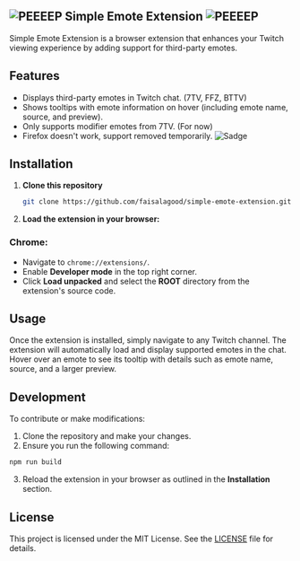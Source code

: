 ## <img src="https://cdn.betterttv.net/emote/6290de703c6f14b68848d91b/1x" alt="PEEEEP"> Simple Emote Extension <img src="https://cdn.betterttv.net/emote/6290de703c6f14b68848d91b/1x" alt="PEEEEP">

Simple Emote Extension is a browser extension that enhances your Twitch viewing experience by adding support for third-party emotes.

## Features

- Displays third-party emotes in Twitch chat. (7TV, FFZ, BTTV)
- Shows tooltips with emote information on hover (including emote name, source, and preview).
- Only supports modifier emotes from 7TV. (For now)
- Firefox doesn't work, support removed temporarily. <img src="https://cdn.frankerfacez.com/emote/425196/1" alt="Sadge">

## Installation

1. **Clone this repository**

   ```bash
   git clone https://github.com/faisalagood/simple-emote-extension.git
   ```
   
2. **Load the extension in your browser:**

### Chrome:

- Navigate to `chrome://extensions/`.
- Enable **Developer mode** in the top right corner.
- Click **Load unpacked** and select the **ROOT** directory from the extension's source code.

## Usage

Once the extension is installed, simply navigate to any Twitch channel. The extension will automatically load and display supported emotes in the chat. Hover over an emote to see its tooltip with details such as emote name, source, and a larger preview.

## Development

To contribute or make modifications:

1. Clone the repository and make your changes.
2. Ensure you run the following command:

 ```bash
 npm run build
 ```
3. Reload the extension in your browser as outlined in the **Installation** section.

## License

This project is licensed under the MIT License. See the [LICENSE](./LICENSE.md) file for details.
